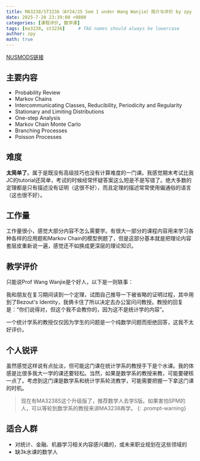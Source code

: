 ```yaml
---
title: MA3238/ST3236（AY24/25 Sem 1 under Wang Wanjie）简介与评价 by zpy
date: 2025-7-20 23:39:00 +0800
categories: [课程评价, 数学课]
tags: [ma3238, st3236]     # TAG names should always be lowercase
author: zpy
math: true
---
```

[NUSMODS链接](https://nusmods.com/courses/MA3238/stochastic-processes-i)

## 主要内容

- Probability Review
- Markov Chains
- Intercommunicating Classes, Reducibility, Periodicity and Regularity
- Stationary and Limiting Distributions
- One-step Analysis
- Markov Chain Monte Carlo
- Branching Processes
- Poisson Processes

## 难度

**太简单了**。属于是既没有高级技巧也没有计算难度的一门课。我感觉期末考试比我JC的tutorial还简单，考试的时候经常怀疑答案这么短是不是写错了。绝大多数的定理都是只有描述没有证明（这很不好），而且定理的描述常常使用偏通俗的语言（这也很不好）。

## 工作量

工作量很小，感觉大部分内容不怎么需要学。有很大一部分的课程内容用来学习各种各样的应用题和Markov Chain的模型例题了，但是这部分基本就是把理论内容套层皮重新说一遍，感觉还不如换成更深层的理论知识。

## 教学评价

只能说Prof Wang Wanjie是个好人，以下是一则轶事：

我和朋友在复习期间读到一个定理，试图自己推导一下被省略的证明过程，其中用到了Bezout's Identity，我俩卡住了所以决定去办公室问问教授。教授的回复是：“你们说得对，但这个我不会教你的，因为这不是统计学的内容”。

一个统计学系的教授仅仅因为学生的问题是一个纯数学问题而拒绝回答，这我不太好评价。

## 个人锐评

虽然感觉这样说有点扯淡，但可能这门课在统计学系的教授手下是个水课。我的体感是比很多我大一学的课还要轻松。当然，如果是数学系的教授来教，可能要硬核一点了。考虑到这门课是数学系和统计学系轮流教学，可能需要把握一下拿这门课的时机。

> 现在有MA3238S这个升级版了，推荐数学人去学S版。如果害怕SPM的人，可以等轮到数学系的教授来讲MA3238再学。
{: .prompt-warning}

## 适合人群

- 对统计、金融、机器学习相关内容感兴趣的，或未来职业规划在这些领域的
- 缺3k水课的数学人
